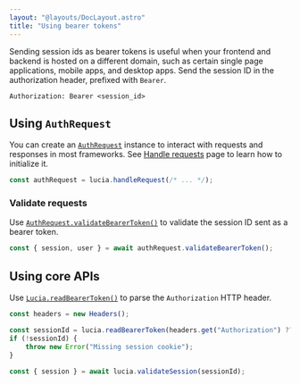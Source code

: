 ```yaml
---
layout: "@layouts/DocLayout.astro"
title: "Using bearer tokens"
---
```


Sending session ids as bearer tokens is useful when your frontend and backend is hosted on a different domain, such as certain single page applications, mobile apps, and desktop apps. Send the session ID in the authorization header, prefixed with `Bearer`.

```http
Authorization: Bearer <session_id>
```

## Using `AuthRequest`

You can create an [`AuthRequest`]() instance to interact with requests and responses in most frameworks. See [Handle requests]() page to learn how to initialize it.

```ts
const authRequest = lucia.handleRequest(/* ... */);
```

### Validate requests

Use [`AuthRequest.validateBearerToken()`]() to validate the session ID sent as a bearer token.

```ts
const { session, user } = await authRequest.validateBearerToken();
```

## Using core APIs

Use [`Lucia.readBearerToken()`]() to parse the `Authorization` HTTP header.

```ts
const headers = new Headers();

const sessionId = lucia.readBearerToken(headers.get("Authorization") ?? "");
if (!sessionId) {
	throw new Error("Missing session cookie");
}

const { session } = await lucia.validateSession(sessionId);
```

